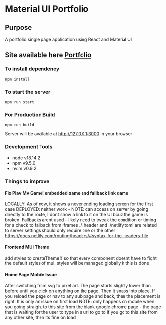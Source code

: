 # Material UI Portfolio

## Purpose

A portfolio single page application using React and Material UI

## Site available here [Portfolio](https://majorziploc.onrender.com)

### To install dependency

```
npm install
```

### To start the server

```
npm run start
```

### For Production Build

```
npm run build
```

Server will be available at http://127.0.0.1:3000 in your browser

### Development Tools

- node v18.14.2
- npm v9.5.0
- nvim v0.9.2

### Things to improve

#### Fix Play My Game! embedded game and fallback link game

LOCALLY: As of now, it shows a never ending loading screen for the first case
DEPLOYED: neither work - NOTE: can access on server by going directly to the route, I dont show a link to it on the UI bcuz the game is broken. Fallbacks arent used - likely need to tweak the condition or timing for a check to fallback from iframes
./\_header and ./netlify.toml are related to server settings
should only require one or the other
https://docs.netlify.com/routing/headers/#syntax-for-the-headers-file

#### Frontend MUI Theme

add styles to createTheme() so that every component doesnt have to fight the default styles of mui. styles will be managed globally if this is done

#### Home Page Mobile Issue

After switching from svg to pixel art. The page starts slightly lower than before until you click on anything on the page. Then it snaps into place.
If you reload the page or nav to any sub page and back, then the placement is right. It is only an issue on first load
NOTE: only happens on mobile when you going straight to this site from the blank google chrome page - the page that is waiting for the user to type in a url to go to
if you go to this site from any other site, then its fine on load
